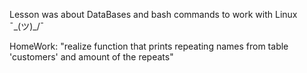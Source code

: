 Lesson was about DataBases and bash commands to work with Linux  ¯\_(ツ)_/¯

HomeWork: "realize function that prints repeating names from table 'customers' and amount of the repeats"
